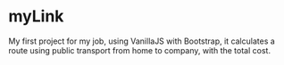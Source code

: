 # myLink
My first project for my job, using VanillaJS with Bootstrap, it calculates a route using public transport from home to company, with the total cost.
